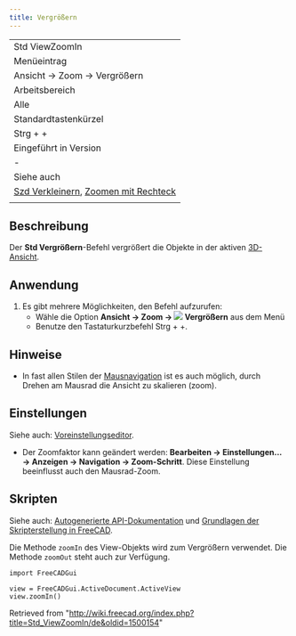 ```yaml
---
title: Vergrößern
---
```


|                                                                                                                              |
| ---------------------------------------------------------------------------------------------------------------------------- |
| Std ViewZoomIn                                                                                                               |
| Menüeintrag                                                                                                                  |
| Ansicht → Zoom‏‎ → Vergrößern                                                                                                |
| Arbeitsbereich                                                                                                               |
| Alle                                                                                                                         |
| Standardtastenkürzel                                                                                                         |
| Strg + +                                                                                                                     |
| Eingeführt in Version                                                                                                        |
| -                                                                                                                            |
| Siehe auch                                                                                                                   |
| [Szd Verkleinern](/Std_ViewZoomOut/de "Std ViewZoomOut/de"), [Zoomen mit Rechteck](/Std_ViewBoxZoom/de "Std ViewBoxZoom/de") |
|                                                                                                                              |

## Beschreibung

Der **Std Vergrößern**-Befehl vergrößert die Objekte in der aktiven [3D-Ansicht](/3D_view "3D view").

## Anwendung

1. Es gibt mehrere Möglichkeiten, den Befehl aufzurufen:
   - Wähle die Option **Ansicht → Zoom‏‎ → ![](/images/Std_ViewZoomIn.svg) Vergrößern** aus dem Menü
   - Benutze den Tastaturkurzbefehl Strg + +.

## Hinweise

- In fast allen Stilen der [Mausnavigation](/Mouse_navigation/de "Mouse navigation/de") ist es auch möglich, durch Drehen am Mausrad die Ansicht zu skalieren (zoom).

## Einstellungen

Siehe auch: [Voreinstellungseditor](/Preferences_Editor/de "Preferences Editor/de").

- Der Zoomfaktor kann geändert werden: **Bearbeiten → Einstellungen... → Anzeigen → Navigation → Zoom-Schritt**. Diese Einstellung beeinflusst auch den Mausrad-Zoom.

## Skripten

Siehe auch: [Autogenerierte API-Dokumentation](https://freecad.github.io/SourceDoc/) und [Grundlagen der Skripterstellung in FreeCAD](/FreeCAD_Scripting_Basics/de "FreeCAD Scripting Basics/de").

Die Methode `zoomIn` des View-Objekts wird zum Vergrößern verwendet. Die Methode `zoomOut` steht auch zur Verfügung.

```
import FreeCADGui

view = FreeCADGui.ActiveDocument.ActiveView
view.zoomIn()

```

Retrieved from "<http://wiki.freecad.org/index.php?title=Std_ViewZoomIn/de&oldid=1500154>"
